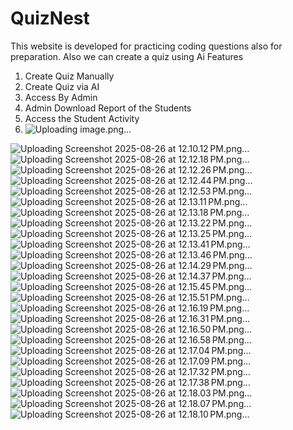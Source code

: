 # QuizNest
This website is developed for practicing coding questions also for preparation. Also we can create a quiz using Ai
Features 
1. Create Quiz Manually 
2. Create Quiz via AI
3. Access By Admin
4. Admin Download Report of the Students
5. Access the Student Activity
6. ![Uploading image.png…]()


![Uploading Screenshot 2025-08-26 at 12.10.12 PM.png…]()
![Uploading Screenshot 2025-08-26 at 12.12.18 PM.png…]()
![Uploading Screenshot 2025-08-26 at 12.12.26 PM.png…]()
![Uploading Screenshot 2025-08-26 at 12.12.44 PM.png…]()
![Uploading Screenshot 2025-08-26 at 12.12.53 PM.png…]()
![Uploading Screenshot 2025-08-26 at 12.13.11 PM.png…]()
![Uploading Screenshot 2025-08-26 at 12.13.18 PM.png…]()
![Uploading Screenshot 2025-08-26 at 12.13.22 PM.png…]()
![Uploading Screenshot 2025-08-26 at 12.13.25 PM.png…]()
![Uploading Screenshot 2025-08-26 at 12.13.41 PM.png…]()
![Uploading Screenshot 2025-08-26 at 12.13.46 PM.png…]()
![Uploading Screenshot 2025-08-26 at 12.14.29 PM.png…]()
![Uploading Screenshot 2025-08-26 at 12.14.37 PM.png…]()
![Uploading Screenshot 2025-08-26 at 12.15.45 PM.png…]()
![Uploading Screenshot 2025-08-26 at 12.15.51 PM.png…]()
![Uploading Screenshot 2025-08-26 at 12.16.19 PM.png…]()
![Uploading Screenshot 2025-08-26 at 12.16.31 PM.png…]()
![Uploading Screenshot 2025-08-26 at 12.16.50 PM.png…]()
![Uploading Screenshot 2025-08-26 at 12.16.58 PM.png…]()
![Uploading Screenshot 2025-08-26 at 12.17.04 PM.png…]()
![Uploading Screenshot 2025-08-26 at 12.17.09 PM.png…]()
![Uploading Screenshot 2025-08-26 at 12.17.32 PM.png…]()
![Uploading Screenshot 2025-08-26 at 12.17.38 PM.png…]()
![Uploading Screenshot 2025-08-26 at 12.18.03 PM.png…]()
![Uploading Screenshot 2025-08-26 at 12.18.07 PM.png…]()
![Uploading Screenshot 2025-08-26 at 12.18.10 PM.png…]()

